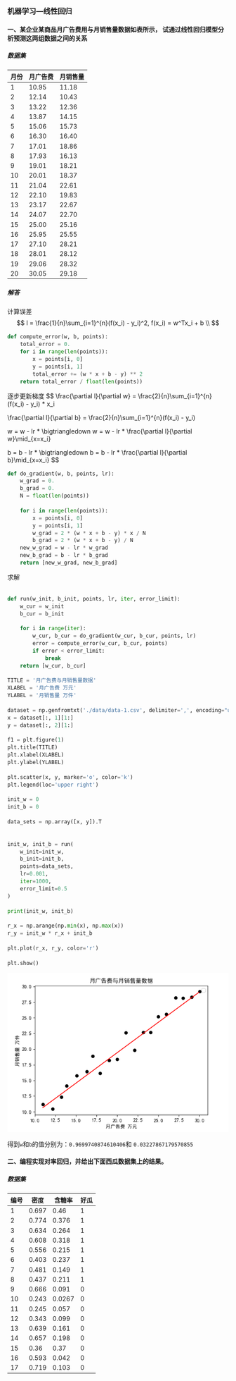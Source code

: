 ### 机器学习—线性回归



#### 一、某企业某商品月广告费用与月销售量数据如表所示， 试通过线性回归模型分析预测这两组数据之间的关系

##### 数据集

| 月份 | 月广告费 | 月销售量 |
| ---- | -------- | -------- |
| 1    | 10.95    | 11.18    |
| 2    | 12.14    | 10.43    |
| 3    | 13.22    | 12.36    |
| 4    | 13.87    | 14.15    |
| 5    | 15.06    | 15.73    |
| 6    | 16.30    | 16.40    |
| 7    | 17.01    | 18.86    |
| 8    | 17.93    | 16.13    |
| 9    | 19.01    | 18.21    |
| 10   | 20.01    | 18.37    |
| 11   | 21.04    | 22.61    |
| 12   | 22.10    | 19.83    |
| 13   | 23.17    | 22.67    |
| 14   | 24.07    | 22.70    |
| 15   | 25.00    | 25.16    |
| 16   | 25.95    | 25.55    |
| 17   | 27.10    | 28.21    |
| 18   | 28.01    | 28.12    |
| 19   | 29.06    | 28.32    |
| 20   | 30.05    | 29.18    |

##### 解答

计算误差
$$
l = \frac{1}{n}\sum_{i=1}^{n}(f(x_i) - y_i)^2, f(x_i) = w^Tx_i + b \\
$$


```python
def compute_error(w, b, points):
    total_error = 0.
    for i in range(len(points)):
        x = points[i, 0]
        y = points[i, 1]
        total_error += (w * x + b - y) ** 2
    return total_error / float(len(points))
```



逐步更新梯度
$$
\frac{\partial l}{\partial w} = \frac{2}{n}\sum_{i=1}^{n}(f(x_i) - y_i) * x_i 

\frac{\partial l}{\partial b} = \frac{2}{n}\sum_{i=1}^{n}(f(x_i) - y_i) 

w = w - lr * \bigtriangledown w = w - lr * \frac{\partial l}{\partial w}\mid_{x=x_i}

b = b - lr * \bigtriangledown b = b - lr * \frac{\partial l}{\partial b}\mid_{x=x_i}
$$


```python
def do_gradient(w, b, points, lr):
    w_grad = 0.
    b_grad = 0.
    N = float(len(points))

    for i in range(len(points)):
        x = points[i, 0]
        y = points[i, 1]
        w_grad = 2 * (w * x + b - y) * x / N
        b_grad = 2 * (w * x + b - y) / N
    new_w_grad = w - lr * w_grad
    new_b_grad = b - lr * b_grad
    return [new_w_grad, new_b_grad]
```



求解

```python

def run(w_init, b_init, points, lr, iter, error_limit):
    w_cur = w_init
    b_cur = b_init

    for i in range(iter):
        w_cur, b_cur = do_gradient(w_cur, b_cur, points, lr)
        error = compute_error(w_cur, b_cur, points)
        if error < error_limit:
            break
    return [w_cur, b_cur]

TITLE = '月广告费与月销售量数据'
XLABEL = '月广告费 万元'
YLABEL = '月销售量 万件'

dataset = np.genfromtxt('./data/data-1.csv', delimiter=',', encoding="utf-8")
x = dataset[:, 1][1:]
y = dataset[:, 2][1:]

f1 = plt.figure(1)
plt.title(TITLE)
plt.xlabel(XLABEL)
plt.ylabel(YLABEL)

plt.scatter(x, y, marker='o', color='k')
plt.legend(loc='upper right')

init_w = 0
init_b = 0

data_sets = np.array([x, y]).T


init_w, init_b = run(
    w_init=init_w,
    b_init=init_b,
    points=data_sets,
    lr=0.001,
    iter=1000,
    error_limit=0.5
)

print(init_w, init_b)

r_x = np.arange(np.min(x), np.max(x))
r_y = init_w * r_x + init_b

plt.plot(r_x, r_y, color='r')

plt.show()
```

![image-20210823190914483](../assets/Image/机器学习—线性回归-01.png)

得到`w`和`b`的值分别为：`0.9699740874610406`和 `0.03227867179570855`



#### 二、编程实现对率回归，并给出下面西瓜数据集上的结果。

##### 数据集
| 编号 | 密度  | 含糖率 | 好瓜 |
| ---- | ----- | ------ | ---- |
| 1    | 0.697 | 0.46   | 1    |
| 2    | 0.774 | 0.376  | 1    |
| 3    | 0.634 | 0.264  | 1    |
| 4    | 0.608 | 0.318  | 1    |
| 5    | 0.556 | 0.215  | 1    |
| 6    | 0.403 | 0.237  | 1    |
| 7    | 0.481 | 0.149  | 1    |
| 8    | 0.437 | 0.211  | 1    |
| 9    | 0.666 | 0.091  | 0    |
| 10   | 0.243 | 0.0267 | 0    |
| 11   | 0.245 | 0.057  | 0    |
| 12   | 0.343 | 0.099  | 0    |
| 13   | 0.639 | 0.161  | 0    |
| 14   | 0.657 | 0.198  | 0    |
| 15   | 0.36  | 0.37   | 0    |
| 16   | 0.593 | 0.042  | 0    |
| 17   | 0.719 | 0.103  | 0    |


